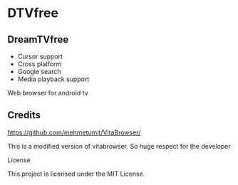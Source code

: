 # DTVfree 

## DreamTVfree 
- Cursor support
- Cross platform
- Google search
- Media playback support

Web browser for android tv 

## Credits

https://github.com/mehmetumit/VitaBrowser/

This is a modified version of vitabrowser. So huge respect for the developer 

License

This project is licensed under the MIT License.
